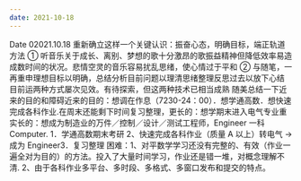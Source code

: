 ```yaml
---
date: 2021-10-18
---
```


Date
02021.10.18
重新确立这样一个关键认识：振奋心态，明确目标，端正轨道方法
① 听音乐关于成长、离别、梦想的歌十分激昂的歌振益精神但降低效率易造成数时间的状况。悲情空灵的音乐容易扰乱思绪，使心情过于平和
② 与随笔，一再重申理想目标以明确，总结分析目前问题以理清思绪整理反思过去以放下心结
目前运两种方式屡次见效。有待探索，但这两种技术已相当成熟
随美总结一下近来的目的和障碍近来的目的：想调在作息（7230-24：00）．想学通高数．想快速完成各科作业.在周末还能剩下时间复习整理，更长的：想学期末进入电气专业重实长的：想成为制造业的万件／控制／设计／测试工程师，Engineer 一科 Computer.
1．学通高数期末考研 2、快速完成各科作业（质量 A 以上）转电气 → 成为 Engineer3．复习整理
困难：1、对平数学学习还没有完整的、有效（作业一遍全对为目的）的方法。投入了大量时间学习，作业还是错一堆，对概念理解不清.
2、由于各科作业多平台、多时段、多格式、多窗口发布和提交的特点。
